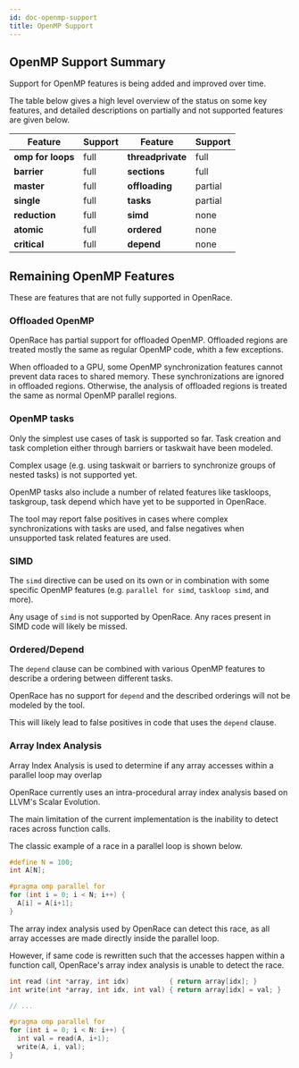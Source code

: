 ```yaml
---
id: doc-openmp-support
title: OpenMP Support
---
```


## OpenMP Support Summary

Support for OpenMP features is being added and improved over time.

The table below gives a high level overview of the status on some key features, and detailed descriptions on partially and not supported features are given below.

|   Feature    | Support |  Feature | Support |
|--------------|---------|----------|---------|
| **omp for loops**|   full  | **threadprivate** |   full  |
| **barrier**      |   full  | **sections** |   full  |
| **master**       |   full  | **offloading** |   partial  |
| **single**       |   full  | **tasks** |   partial  |
| **reduction**    |   full  | **simd** |   none  |
| **atomic**       |   full  | **ordered**  |   none  |
| **critical**     |   full  | **depend** |   none  |


## Remaining OpenMP Features

These are features that are not fully supported in OpenRace.

### Offloaded OpenMP

OpenRace has partial support for offloaded OpenMP. Offloaded regions are treated mostly the same as regular OpenMP code, whith a few exceptions.

When offloaded to a GPU, some OpenMP synchronization features cannot prevent data races to shared memory. These synchronizations are ignored in offloaded regions. Otherwise, the analysis of offloaded regions is treated the same as normal OpenMP parallel regions.


### OpenMP tasks

Only the simplest use cases of task is supported so far. 
Task creation and task completion either through barriers or taskwait have been modeled.

Complex usage (e.g. using taskwait or barriers to synchronize groups of nested tasks) is not supported yet.

OpenMP tasks also include a number of related features like taskloops, taskgroup, task depend which have yet to be supported in OpenRace.

The tool may report false positives in cases where complex synchronizations with tasks are used, and false negatives when unsupported task related features are used.

### SIMD

The `simd` directive can be used on its own or in combination with some specific OpenMP features (e.g. `parallel for simd`, `taskloop simd`, and more).

Any usage of `simd` is not supported by OpenRace. Any races present in SIMD code will likely be missed.

### Ordered/Depend

The `depend` clause can be combined with various OpenMP features to describe a ordering between different tasks.

OpenRace has no support for `depend` and the described orderings will not be modeled by the tool.

This will likely lead to false positives in code that uses the `depend` clause.

### Array Index Analysis

Array Index Analysis is used to determine if any array accesses within a parallel loop may overlap

OpenRace currently uses an intra-procedural array index analysis based on LLVM's Scalar Evolution.

The main limitation of the current implementation is the inability to detect races across function calls.

The classic example of a race in a parallel loop is shown below.

```c
#define N = 100;
int A[N];

#pragma omp parallel for
for (int i = 0; i < N; i++) {
  A[i] = A[i+1];
}
```

The array index analysis used by OpenRace can detect this race, as all array accesses are made directly inside the parallel loop.

However, if same code is rewritten such that the accesses happen within a function call, OpenRace's array index analysis is unable to detect the race.

```c
int read (int *array, int idx)          { return array[idx]; }
int write(int *array, int idx, int val) { return array[idx] = val; }

// ...

#pragma omp parallel for
for (int i = 0; i < N: i++) {
  int val = read(A, i+1);
  write(A, i, val);
}
```
